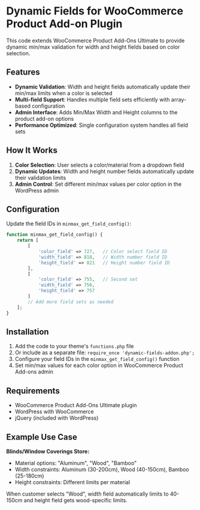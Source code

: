 # Dynamic Fields for WooCommerce Product Add-on Plugin

This code extends WooCommerce Product Add-Ons Ultimate to provide dynamic min/max validation for width and height fields based on color selection.

## Features

- **Dynamic Validation**: Width and height fields automatically update their min/max limits when a color is selected
- **Multi-field Support**: Handles multiple field sets efficiently with array-based configuration
- **Admin Interface**: Adds Min/Max Width and Height columns to the product add-on options
- **Performance Optimized**: Single configuration system handles all field sets

## How It Works

1. **Color Selection**: User selects a color/material from a dropdown field
2. **Dynamic Updates**: Width and height number fields automatically update their validation limits
3. **Admin Control**: Set different min/max values per color option in the WordPress admin

## Configuration

Update the field IDs in `minmax_get_field_config()`:

```php
function minmax_get_field_config() {
    return [
        [
            'color_field' => 727,   // Color select field ID
            'width_field' => 818,   // Width number field ID  
            'height_field' => 821   // Height number field ID
        ],
        [
            'color_field' => 755,   // Second set
            'width_field' => 756,
            'height_field' => 757
        ]
        // Add more field sets as needed
    ];
}
```

## Installation

1. Add the code to your theme's `functions.php` file
2. Or include as a separate file: `require_once 'dynamic-fields-addon.php';`
3. Configure your field IDs in the `minmax_get_field_config()` function
4. Set min/max values for each color option in WooCommerce Product Add-ons admin

## Requirements

- WooCommerce Product Add-Ons Ultimate plugin
- WordPress with WooCommerce
- jQuery (included with WordPress)

## Example Use Case

**Blinds/Window Coverings Store:**
- Material options: "Aluminum", "Wood", "Bamboo"  
- Width constraints: Aluminum (30-200cm), Wood (40-150cm), Bamboo (25-180cm)
- Height constraints: Different limits per material

When customer selects "Wood", width field automatically limits to 40-150cm and height field gets wood-specific limits.